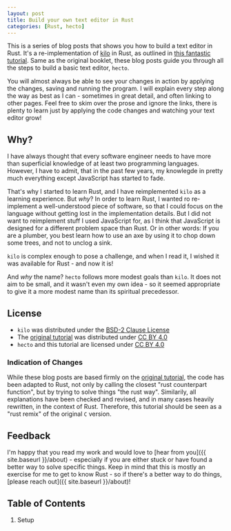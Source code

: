 ```yaml
---
layout: post
title: Build your own text editor in Rust
categories: [Rust, hecto]
---
```

This is a series of blog posts that shows you how to build a text editor in Rust. It's a re-implementation of [kilo](http://antirez.com/news/108) in Rust, as outlined in [this fantastic tutorial](https://viewsourcecode.org/snaptoken/kilo/index.html). Same as the original booklet, these blog posts guide you through all the steps to build a basic text editor, `hecto`.

You will almost always be able to see your changes in action by applying the changes, saving and running the program. I will explain every step along the way as best as I can - sometimes in great detail, and often linking to other pages. Feel free to skim over the prose and ignore the links, there is plenty to learn just by applying the code changes and watching your text editor grow!

## Why?
I have always thought that every software engineer needs to have more than superficial knowledge of at least two programming languages. However, I have to admit, that in the past few years, my knowlegde in pretty much everything except JavaScript has started to fade.

That's why I started to learn Rust, and I have reimplemented `kilo` as a learning experience. But *why*? In order to learn Rust, I wanted ro re-implement a well-understood piece of software, so that I could focus on the language without getting lost in the implementation details. But I did not want to reimplement stuff I used JavaScript for, as I think that JavaScript is designed for a different problem space than Rust. Or in other words: If you are a plumber, you best learn how to use an axe by using it to chop down some trees, and not to unclog a sink.

`kilo` is complex enough to pose a challenge, and when I read it, I wished it was available for Rust - and now it is!

And *why* the name? `hecto` follows more modest goals than `kilo`. It does not aim to be small, and it wasn't even my own idea - so it seemed appropriate to give it a more modest name than its spiritual precedessor.

## License
- `kilo` was distributed under the [BSD-2 Clause License](https://opensource.org/licenses/BSD-2-Clause)
- The [original tutorial](https://viewsourcecode.org/snaptoken/kilo/) was distributed under [CC BY 4.0](https://creativecommons.org/licenses/by/4.0/)
- `hecto` and this tutorial are licensed under [CC BY 4.0](https://creativecommons.org/licenses/by/4.0/)

### Indication of Changes
While these blog posts are based firmly on the [original tutorial](https://viewsourcecode.org/snaptoken/kilo/index.html), the code has been adapted to Rust, not only by calling the closest "rust counterpart function", but by trying to solve things "the rust way". Similarily, all explanations have been checked and revised, and in many cases heavily rewritten, in the context of Rust. Therefore, this tutorial should be seen as a "rust remix" of the original `C` version.

## Feedback
I'm happy that you read my work and would love to [hear from you]({{ site.baseurl }}/about) - especially if you are either stuck or have found a better way to solve specific things. Keep in mind that this is mostly an exercise for me to get to know Rust - so if there's a better way to do things, [please reach out]({{ site.baseurl }}/about)!

## Table of Contents
1. Setup
